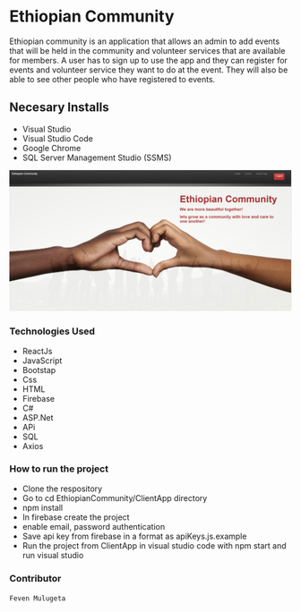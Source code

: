# Ethiopian Community 

Ethiopian community is an application that allows an admin to add events that will be held in the community and volunteer services that are available for members. A user has to sign up to use the app and they can register for events and volunteer service they want to do at the event. They will also be able to see other people who have registered to events. 

## Necesary Installs 

- Visual Studio 
- Visual Studio Code
- Google Chrome
- SQL Server Management Studio (SSMS)

![alt text](./src/images/last-capstone.PNG)

### Technologies Used
- ReactJs
- JavaScript
- Bootstap
- Css
- HTML
- Firebase
- C#
- ASP.Net
- APi
- SQL
- Axios

### How to run the project
- Clone the respository
- Go to cd EthiopianCommunity/ClientApp directory 
- npm install 
- In firebase create the project 
- enable email, password authentication
- Save api key from firebase in a format as apiKeys.js.example
- Run the project from ClientApp in visual studio code with npm start and run visual studio

### Contributor
`Feven Mulugeta`